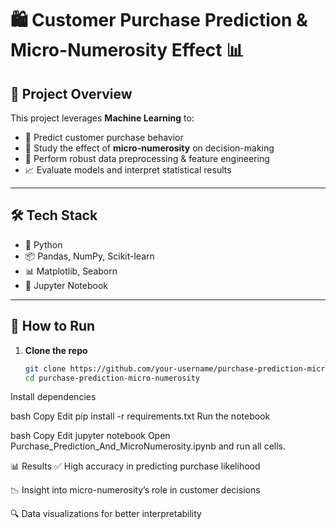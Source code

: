 # 🛍️ Customer Purchase Prediction & Micro-Numerosity Effect 📊

## 📌 Project Overview
This project leverages **Machine Learning** to:
- 🔮 Predict customer purchase behavior  
- 🎯 Study the effect of **micro-numerosity** on decision-making  
- 🧹 Perform robust data preprocessing & feature engineering  
- 📈 Evaluate models and interpret statistical results  

---

## 🛠️ Tech Stack
- 🐍 Python  
- 📦 Pandas, NumPy, Scikit-learn  
- 📊 Matplotlib, Seaborn  
- 📒 Jupyter Notebook  

---

## 🚀 How to Run
1. **Clone the repo**  
   ```bash
   git clone https://github.com/your-username/purchase-prediction-micro-numerosity.git
   cd purchase-prediction-micro-numerosity
Install dependencies

bash
Copy
Edit
pip install -r requirements.txt
Run the notebook

bash
Copy
Edit
jupyter notebook
Open Purchase_Prediction_And_MicroNumerosity.ipynb and run all cells.

📊 Results
✅ High accuracy in predicting purchase likelihood

📉 Insight into micro-numerosity’s role in customer decisions

🔍 Data visualizations for better interpretability
